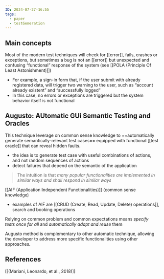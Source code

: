 ```yaml
---
ID: 2024-07-27-16:55
tags:
  - paper
  - testGeneration
---
```

## Main concepts

Most of the modern test techniques will check for [[error]], fails, crashes or exceptions, but sometimes a bug is not an [[error]] but unexpected and confusing “functional” response of the system (see [[POLA (Principle Of Least Astonishment)]])
- For example, a sign-in form that, if the user submit with already registered data, will trigger two warning to the user, such as “account already existent” and “successfully logged”
- In this case, no errors or exceptions are triggered but the system behavior itself is not functional

## Augusto: AUtomatic GUi Semantic Testing and Oracles

This technique leverage on common sense knowledge to ==automatically generate semantically-relevant test cases== equipped with functional [[test oracle]] that can reveal hidden faults.
- the idea is to generate test case with useful combinations of actions, and not random sequences of actions
- detect failures that depend on the semantic of the application

> The intuition is that *many popular functionalities are implemented in similar ways and shall respond in similar ways*

[[AIF (Application Independent Functionalities)]] (common sense knowledge)
- examples of AIF are [[CRUD (Create, Read, Update, Delete) operations]], search and booking operations

Relying on common problem and common expectations means *specify tests once for all* and *automatically adapt and reuse* them

Augusto method is complementary to other automatic technique, allowing the developer to address more specific functionalities using other approaches.

## References
[[(Mariani, Leonardo, et al., 2018)]]